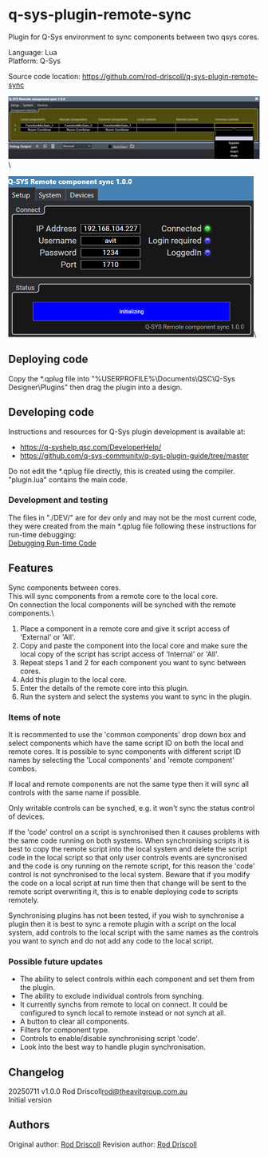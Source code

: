 
# q-sys-plugin-remote-sync

Plugin for Q-Sys environment to sync components between two qsys cores.

Language: Lua\
Platform: Q-Sys

Source code location: <https://github.com/rod-driscoll/q-sys-plugin-remote-sync>

![Control tab](https://github.com/rod-driscoll/q-sys-plugin-remote-sync/blob/master/content/control.png)\

![Setup tab](https://github.com/rod-driscoll/q-sys-plugin-remote-sync/blob/master/content/setup.png)\

## Deploying code

Copy the *.qplug file into "%USERPROFILE%\Documents\QSC\Q-Sys Designer\Plugins" then drag the plugin into a design.

## Developing code

Instructions and resources for Q-Sys plugin development is available at:

* <https://q-syshelp.qsc.com/DeveloperHelp/>
* <https://github.com/q-sys-community/q-sys-plugin-guide/tree/master>

Do not edit the *.qplug file directly, this is created using the compiler.
"plugin.lua" contains the main code.

### Development and testing

The files in "./DEV/" are for dev only and may not be the most current code, they were created from the main *.qplug file following these instructions for run-time debugging:\
[Debugging Run-time Code](https://q-syshelp.qsc.com/DeveloperHelp/#Getting_Started/Building_a_Plugin.htm?TocPath=Getting%2520Started%257C_____3)

## Features

Sync components between cores.\
This will sync components from a remote core to the local core.\
On connection the local components will be synched with the remote components.\

1. Place a component in a remote core and give it script access of 'External' or 'All'.
2. Copy and paste the component into the local core and make sure the local copy of the script has script access of 'Internal' or 'All'.
3. Repeat steps 1 and 2 for each component you want to sync between cores.
4. Add this plugin to the local core.
5. Enter the details of the remote core into this plugin.
6. Run the system and select the systems you want to sync in the plugin.

### Items of note

It is recommented to use the 'common components' drop down box and select components which have the same script ID on both the local and remote cores. It is possible to sync components with different script ID names by selecting the 'Local components' and 'remote component' combos.

If local and remote components are not the same type then it will sync all controls with the same name if possible.

Only writable controls can be synched, e.g. it won't sync the status control of devices.

If the 'code' control on a script is synchronised then it causes problems with the same code running on both systems. When synchronising scripts it is best to copy the remote script into the local system and delete the script code in the local script so that only user controls events are syncronised and the code is ony running on the remote script, for this reason the 'code' control is not synchronised to the local system. Beware that if you modify the code on a local script at run time then that change will be sent to the remote script overwriting it, this is to enable deploying code to scripts remotely.

Synchronising plugins has not been tested, if you wish to synchronise a plugin then it is best to sync a remote plugin with a script on the local system, add controls to the local script with the same names as the controls you want to synch and do not add any code to the local script.

### Possible future updates

* The ability to select controls within each component and set them from the plugin.
* The ability to exclude individual controls from synching.
* It currently synchs from remote to local on connect. It could be configured to synch local to remote instead or not synch at all.
* A button to clear all components.
* Filters for component type.
* Controls to enable/disable synchronising script 'code'.
* Look into the best way to handle plugin synchronisation.

## Changelog

20250711 v1.0.0 Rod Driscoll<rod@theavitgroup.com.au>\
Initial version

## Authors

Original author: [Rod Driscoll](rod@theavitgroup.com.au)
Revision author: [Rod Driscoll](rod@theavitgroup.com.au)
